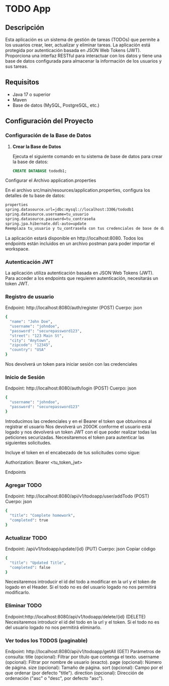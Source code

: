 # TODO App

## Descripción

Esta aplicación es un sistema de gestión de tareas (TODOs) que permite a los usuarios crear, leer, actualizar y eliminar tareas. La aplicación está protegida por autenticación basada en JSON Web Tokens (JWT). Proporciona una interfaz RESTful para interactuar con los datos y tiene una base de datos configurada para almacenar la información de los usuarios y sus tareas.

## Requisitos

- Java 17 o superior
- Maven
- Base de datos (MySQL, PostgreSQL, etc.)

## Configuración del Proyecto

### Configuración de la Base de Datos

1. **Crear la Base de Datos**

   Ejecuta el siguiente comando en tu sistema de base de datos para crear la base de datos:

   ```sql
   CREATE DATABASE tododb1;
Configurar el Archivo application.properties

En el archivo src/main/resources/application.properties, configura los detalles de tu base de datos:
```sh
properties
spring.datasource.url=jdbc:mysql://localhost:3306/tododb1
spring.datasource.username=tu_usuario
spring.datasource.password=tu_contraseña
spring.jpa.hibernate.ddl-auto=update
Reemplaza tu_usuario y tu_contraseña con tus credenciales de base de datos.
```

La aplicación estará disponible en http://localhost:8080.
Todos los endpoints están incluidos en un archivo postman para poder importar el workspace.

### Autenticación JWT
La aplicación utiliza autenticación basada en JSON Web Tokens (JWT). Para acceder a los endpoints que requieren autenticación, necesitarás un token JWT.

### Registro de usuario
Endpoint:
http://localhost:8080/auth/register (POST)
Cuerpo:
json
```sh
{
  "name": "John Doe",
  "username": "johndoe",
  "password": "securepassword123",
  "street": "123 Main St",
  "city": "Anytown",
  "zipcode": "12345",
  "country": "USA"
}
```
Nos devolverá un token para iniciar sesión con las credenciales

### Inicio de Sesión
Endpoint:
http://localhost:8080/auth/login (POST)
Cuerpo:
json
```sh
{
  "username": "johndoe",
  "password": "securepassword123"
}
```
Introducimos las credenciales y en el Bearer el token que obtuvimos al registrar el usuario
Nos devolverá un 200OK conforme el usuario está logado y nos devolverá un token JWT con el que poder realizar todas las peticiones securizadas.
Necesitaremos el token para autenticar las siguientes solicitudes.

Incluye el token en el encabezado de tus solicitudes como sigue:


Authorization: Bearer <tu_token_jwt>


Endpoints
### Agregar TODO
Endpoint: http://localhost:8080/api/v1/todoapp/user/addTodo (POST)
Cuerpo:
json
```sh
{
  "title": "Complete homework",
  "completed": true
}
```
### Actualizar TODO
Endpoint: /api/v1/todoapp/update/{id} (PUT)
Cuerpo:
json
Copiar código
```sh
{
  "title": "Updated Title",
  "completed": false
}
```
Necesitaremos introducir el id del todo a modificar en la url y el token de logado en el Header. Si el todo no es del usuario logado no nos permitirá modificarlo.

### Eliminar TODO
Endpoint:http://localhost:8080/api/v1/todoapp/delete/{id} (DELETE)
Necesitaremos introducir el id del todo en la url y el token. Si el todo no es del usuario logado no nos permitirá eliminarlo.

### Ver todos los TODOS (paginable)
Endpoint: http://localhost:8080/api/v1/todoapp/getAll (GET)
Parámetros de consulta:
title (opcional): Filtrar por título que contenga el texto.
username (opcional): Filtrar por nombre de usuario (exacto).
page (opcional): Número de página.
size (opcional): Tamaño de página.
sort (opcional): Campo por el que ordenar (por defecto "title").
direction (opcional): Dirección de ordenación ("asc" o "desc", por defecto "asc").



